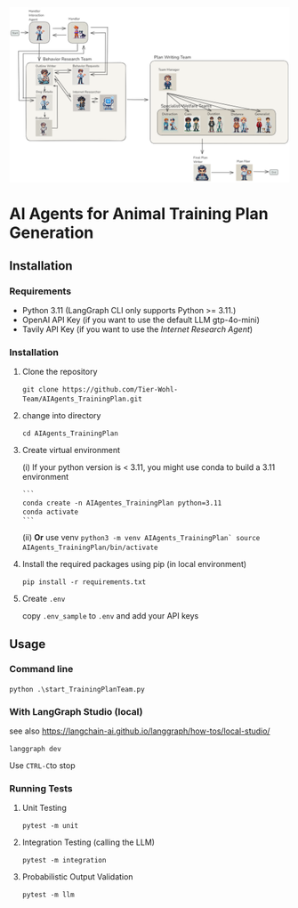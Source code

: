 
<!-- ![An example Training Plan Team Implementation](documentation/images/TrainingPlanTeam.excalidraw.png) -->
<div style="display: flex; justify-content: center; align-items: center;">
    <img src="documentation/images/TrainingPlanTeam.excalidraw.png" width="640" 
        alt="An example Training Plan Team Implementation">
</div>

# AI Agents for Animal Training Plan Generation


## Installation

### Requirements
- Python 3.11 (LangGraph CLI only supports Python >= 3.11.)
- OpenAI API Key (if you want to use the default LLM gtp-4o-mini)
- Tavily API Key (if you want to use the *Internet Research Agent*)

### Installation
1. Clone the repository

    `git clone https://github.com/Tier-Wohl-Team/AIAgents_TrainingPlan.git`
2. change into directory

    `cd AIAgents_TrainingPlan`
3. Create virtual environment
   
    (i) If your python version is < 3.11, you might use conda to build a 3.11 environment

       ```
       conda create -n AIAgentes_TrainingPlan python=3.11
       conda activate
       ```
    (ii) **Or** use venv
       ```
       python3 -m venv AIAgents_TrainingPlan`
       source AIAgents_TrainingPlan/bin/activate
       ```
4. Install the required packages using pip (in local environment)

   `pip install -r requirements.txt`
5. Create `.env`

   copy `.env_sample` to `.env` and add your API keys

## Usage

### Command line
`python .\start_TrainingPlanTeam.py`

### With LangGraph Studio (local)
see also https://langchain-ai.github.io/langgraph/how-tos/local-studio/

`langgraph dev`

Use `CTRL-C`to stop

### Running Tests
1. Unit Testing

    `pytest -m unit`
2. Integration Testing (calling the LLM)

    `pytest -m integration`
3. Probabilistic Output Validation

    `pytest -m llm`
